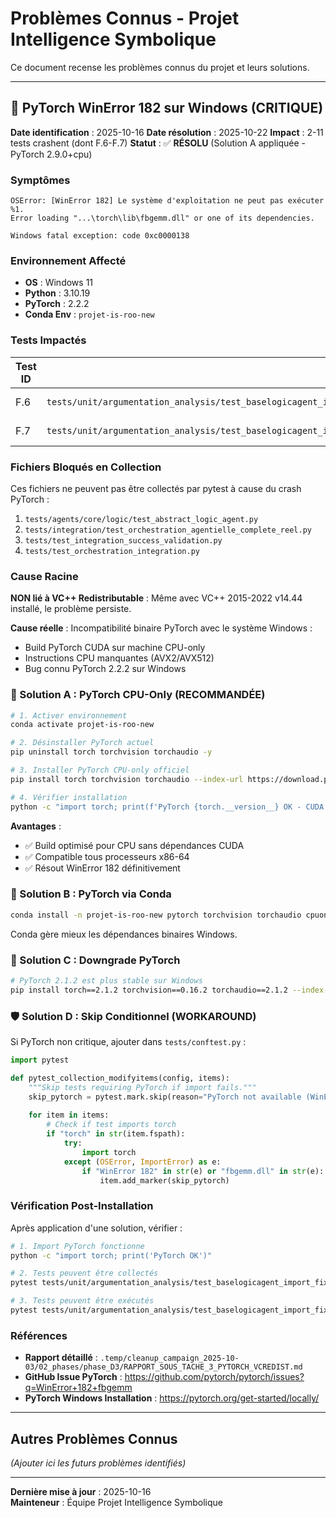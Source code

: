 # Problèmes Connus - Projet Intelligence Symbolique

Ce document recense les problèmes connus du projet et leurs solutions.

---

## 🔴 PyTorch WinError 182 sur Windows (CRITIQUE)

**Date identification** : 2025-10-16
**Date résolution** : 2025-10-22
**Impact** : 2-11 tests crashent (dont F.6-F.7)
**Statut** : ✅ **RÉSOLU** (Solution A appliquée - PyTorch 2.9.0+cpu)

### Symptômes

```
OSError: [WinError 182] Le système d'exploitation ne peut pas exécuter %1. 
Error loading "...\torch\lib\fbgemm.dll" or one of its dependencies.

Windows fatal exception: code 0xc0000138
```

### Environnement Affecté

- **OS** : Windows 11
- **Python** : 3.10.19
- **PyTorch** : 2.2.2
- **Conda Env** : `projet-is-roo-new`

### Tests Impactés

| Test ID | Fichier | Statut |
|---------|---------|--------|
| F.6 | `tests/unit/argumentation_analysis/test_baselogicagent_import_fix.py::test_service_manager_can_import_baselogicagent` | ❌ CRASH |
| F.7 | `tests/unit/argumentation_analysis/test_baselogicagent_import_fix.py::TestBaseLogicAgentImportFix::test_complete_import_resolution` | ❌ CRASH |

### Fichiers Bloqués en Collection

Ces fichiers ne peuvent pas être collectés par pytest à cause du crash PyTorch :
1. `tests/agents/core/logic/test_abstract_logic_agent.py`
2. `tests/integration/test_orchestration_agentielle_complete_reel.py`
3. `tests/test_integration_success_validation.py`
4. `tests/test_orchestration_integration.py`

### Cause Racine

**NON lié à VC++ Redistributable** : Même avec VC++ 2015-2022 v14.44 installé, le problème persiste.

**Cause réelle** : Incompatibilité binaire PyTorch avec le système Windows :
- Build PyTorch CUDA sur machine CPU-only
- Instructions CPU manquantes (AVX2/AVX512)
- Bug connu PyTorch 2.2.2 sur Windows

### 🔧 Solution A : PyTorch CPU-Only (RECOMMANDÉE)

```bash
# 1. Activer environnement
conda activate projet-is-roo-new

# 2. Désinstaller PyTorch actuel
pip uninstall torch torchvision torchaudio -y

# 3. Installer PyTorch CPU-only officiel
pip install torch torchvision torchaudio --index-url https://download.pytorch.org/whl/cpu

# 4. Vérifier installation
python -c "import torch; print(f'PyTorch {torch.__version__} OK - CUDA: {torch.cuda.is_available()}')"
```

**Avantages** :
- ✅ Build optimisé pour CPU sans dépendances CUDA
- ✅ Compatible tous processeurs x86-64
- ✅ Résout WinError 182 définitivement

### 🔧 Solution B : PyTorch via Conda

```bash
conda install -n projet-is-roo-new pytorch torchvision torchaudio cpuonly -c pytorch
```

Conda gère mieux les dépendances binaires Windows.

### 🔧 Solution C : Downgrade PyTorch

```bash
# PyTorch 2.1.2 est plus stable sur Windows
pip install torch==2.1.2 torchvision==0.16.2 torchaudio==2.1.2 --index-url https://download.pytorch.org/whl/cpu
```

### 🛡️ Solution D : Skip Conditionnel (WORKAROUND)

Si PyTorch non critique, ajouter dans `tests/conftest.py` :

```python
import pytest

def pytest_collection_modifyitems(config, items):
    """Skip tests requiring PyTorch if import fails."""
    skip_pytorch = pytest.mark.skip(reason="PyTorch not available (WinError 182)")
    
    for item in items:
        # Check if test imports torch
        if "torch" in str(item.fspath):
            try:
                import torch
            except (OSError, ImportError) as e:
                if "WinError 182" in str(e) or "fbgemm.dll" in str(e):
                    item.add_marker(skip_pytorch)
```

### Vérification Post-Installation

Après application d'une solution, vérifier :

```bash
# 1. Import PyTorch fonctionne
python -c "import torch; print('PyTorch OK')"

# 2. Tests peuvent être collectés
pytest tests/unit/argumentation_analysis/test_baselogicagent_import_fix.py --collect-only

# 3. Tests peuvent être exécutés
pytest tests/unit/argumentation_analysis/test_baselogicagent_import_fix.py -v
```

### Références

- **Rapport détaillé** : `.temp/cleanup_campaign_2025-10-03/02_phases/phase_D3/RAPPORT_SOUS_TACHE_3_PYTORCH_VCREDIST.md`
- **GitHub Issue PyTorch** : https://github.com/pytorch/pytorch/issues?q=WinError+182+fbgemm
- **PyTorch Windows Installation** : https://pytorch.org/get-started/locally/

---

## Autres Problèmes Connus

_(Ajouter ici les futurs problèmes identifiés)_

---

**Dernière mise à jour** : 2025-10-16  
**Mainteneur** : Équipe Projet Intelligence Symbolique